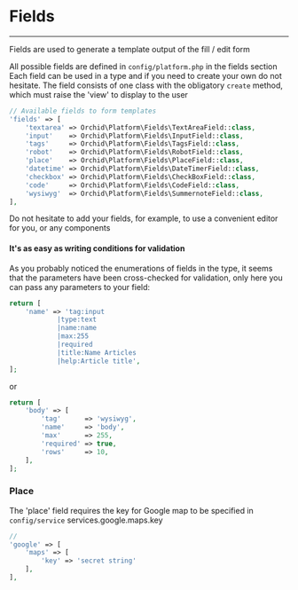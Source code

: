 # Fields
----------

Fields are used to generate a template output of the fill / edit form

All possible fields are defined in `config/platform.php` in the fields section
Each field can be used in a type and if you need to create your own do not hesitate.
The field consists of one class with the obligatory `create` method, which must raise the 'view' to display to the user
 
```php
// Available fields to form templates
'fields' => [
    'textarea' => Orchid\Platform\Fields\TextAreaField::class,
    'input'    => Orchid\Platform\Fields\InputField::class,
    'tags'     => Orchid\Platform\Fields\TagsField::class,
    'robot'    => Orchid\Platform\Fields\RobotField::class,
    'place'    => Orchid\Platform\Fields\PlaceField::class,
    'datetime' => Orchid\Platform\Fields\DateTimerField::class,
    'checkbox' => Orchid\Platform\Fields\CheckBoxField::class,
    'code'     => Orchid\Platform\Fields\CodeField::class,
    'wysiwyg'  => Orchid\Platform\Fields\SummernoteField::class,
],
```

Do not hesitate to add your fields, for example, to use a convenient editor for you, or any components



#### It's as easy as writing conditions for validation

As you probably noticed the enumerations of fields in the type, it seems that the parameters have been cross-checked for validation, only here you can pass any parameters to your field:

```php
return [
    'name' => 'tag:input
            |type:text
            |name:name
            |max:255
            |required
            |title:Name Articles
            |help:Article title',
];
```

or
```php
return [
    'body' => [
        'tag'      => 'wysiwyg',
        'name'     => 'body',
        'max'      => 255,
        'required' => true,
        'rows'     => 10,
    ],
];
```
 
 
 
### Place
 
The 'place' field requires the key for Google map to be specified in `config/service`
services.google.maps.key
```php
//
'google' => [
    'maps' => [
        'key' => 'secret string'
    ],
],
```

